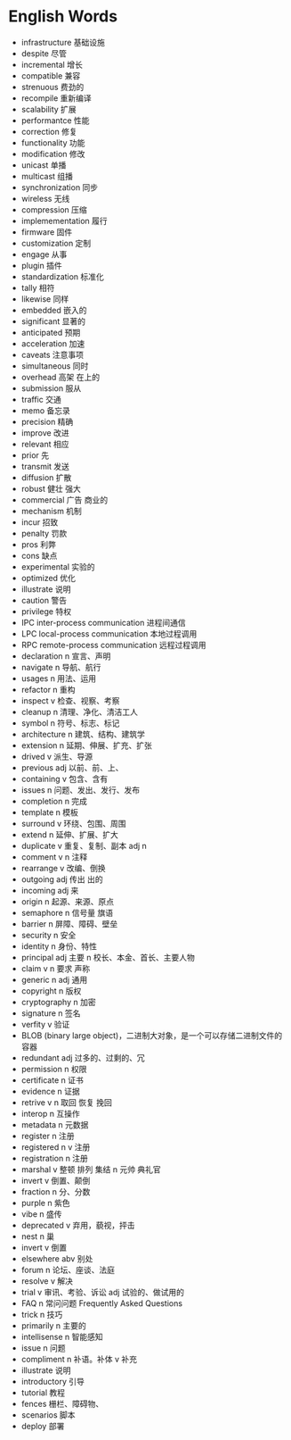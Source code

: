 # English Words

* infrastructure 基础设施
* despite  尽管
* incremental  增长
* compatible   兼容
* strenuous    费劲的
* recompile    重新编译
* scalability  扩展
* performantce 性能
* correction   修复
* functionality    功能
* modification     修改
* unicast  单播
* multicast    组播
* synchronization  同步
* wireless 无线
* compression  压缩
* implemementation 履行
* firmware 固件
* customization    定制
* engage   从事
* plugin   插件
* standardization  标准化
* tally    相符
* likewise 同样
* embedded 嵌入的
* significant  显著的
* anticipated  预期
* acceleration 加速
* caveats  注意事项
* simultaneous 同时
* overhead 高架 在上的
* submission   服从
* traffic  交通
* memo 备忘录
* precision    精确
* improve  改进
* relevant 相应
* prior    先
* transmit 发送
* diffusion    扩散
* robust   健壮 强大
* commercial   广告 商业的
* mechanism    机制
* incur    招致
* penalty  罚款
* pros     利弊
* cons     缺点
* experimental 实验的
* optimized    优化
* illustrate   说明
* caution      警告
* privilege    特权
* IPC          inter-process communication 进程间通信
* LPC          local-process communication 本地过程调用
* RPC          remote-process communication    远程过程调用
* declaration n 宣言、声明
* navigate n 导航、航行
* usages n 用法、运用
* refactor n 重构
* inspect v 检查、视察、考察
* cleanup n 清理、净化、清洁工人
* symbol n 符号、标志、标记
* architecture n 建筑、结构、建筑学
* extension n 延期、伸展、扩充、扩张
* drived v 派生、导源
* previous adj 以前、前、上、
* containing v 包含、含有
* issues n 问题、发出、发行、发布
* completion n 完成
* template n 模板
* surround v 环绕、包围、周围
* extend n 延伸、扩展、扩大
* duplicate v 重复、复制、副本 adj n
* comment v n 注释
* rearrange v 改编、倒换
* outgoing adj 传出 出的
* incoming adj 来
* origin n 起源、来源、原点
* semaphore n 信号量 旗语
* barrier n 屏障、障碍、壁垒
* security n 安全
* identity n 身份、特性
* principal adj 主要 n 校长、本金、首长、主要人物
* claim v n 要求 声称 
* generic n adj 通用
* copyright n 版权
* cryptography n 加密
* signature n 签名
* verfity v 验证
* BLOB (binary large object)，二进制大对象，是一个可以存储二进制文件的容器
* redundant	adj 过多的、过剩的、冗
* permission n	权限
* certificate n 证书
* evidence n 证据
* retrive v n 取回 恢复 挽回
* interop	n	互操作
* metadata	n 元数据
* register n 注册
* registered n v 注册
* registration n 注册
* marshal v 整顿 排列 集结 n 元帅 典礼官
* invert	v 倒置、颠倒
* fraction	n	 分、分数
* purple	n 紫色
* vibe n	盛传
* deprecated	v	弃用，藐视，抨击
* nest	n	巢
* invert	v	倒置
* elsewhere	abv		别处
* forum	n	论坛、座谈、法庭
* resolve	v	解决
* trial	v	审讯、考验、诉讼 adj	试验的、做试用的
* FAQ		n	常问问题 Frequently Asked Questions
* trick	n	技巧
* primarily	n	主要的
* intellisense	n	智能感知
* issue	n	问题
* compliment	n	补语。补体 v 补充
* illustrate 说明
* introductory 引导
* tutorial 教程
* fences 栅栏、障碍物、
* scenarios 脚本
* deploy 部署
